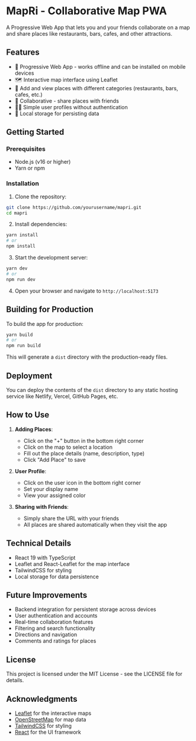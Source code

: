 # MapRi - Collaborative Map PWA

A Progressive Web App that lets you and your friends collaborate on a map and share places like restaurants, bars, cafes, and other attractions.

## Features

- 📱 Progressive Web App - works offline and can be installed on mobile devices
- 🗺️ Interactive map interface using Leaflet
- 📍 Add and view places with different categories (restaurants, bars, cafes, etc.)
- 👥 Collaborative - share places with friends
- 🧑‍💼 Simple user profiles without authentication
- 💾 Local storage for persisting data

## Getting Started

### Prerequisites

- Node.js (v16 or higher)
- Yarn or npm

### Installation

1. Clone the repository:

```bash
git clone https://github.com/yourusername/mapri.git
cd mapri
```

2. Install dependencies:

```bash
yarn install
# or
npm install
```

3. Start the development server:

```bash
yarn dev
# or
npm run dev
```

4. Open your browser and navigate to `http://localhost:5173`

## Building for Production

To build the app for production:

```bash
yarn build
# or
npm run build
```

This will generate a `dist` directory with the production-ready files.

## Deployment

You can deploy the contents of the `dist` directory to any static hosting service like Netlify, Vercel, GitHub Pages, etc.

## How to Use

1. **Adding Places**:

   - Click on the "+" button in the bottom right corner
   - Click on the map to select a location
   - Fill out the place details (name, description, type)
   - Click "Add Place" to save

2. **User Profile**:

   - Click on the user icon in the bottom right corner
   - Set your display name
   - View your assigned color

3. **Sharing with Friends**:
   - Simply share the URL with your friends
   - All places are shared automatically when they visit the app

## Technical Details

- React 19 with TypeScript
- Leaflet and React-Leaflet for the map interface
- TailwindCSS for styling
- Local storage for data persistence

## Future Improvements

- Backend integration for persistent storage across devices
- User authentication and accounts
- Real-time collaboration features
- Filtering and search functionality
- Directions and navigation
- Comments and ratings for places

## License

This project is licensed under the MIT License - see the LICENSE file for details.

## Acknowledgments

- [Leaflet](https://leafletjs.com/) for the interactive maps
- [OpenStreetMap](https://www.openstreetmap.org/) for map data
- [TailwindCSS](https://tailwindcss.com/) for styling
- [React](https://reactjs.org/) for the UI framework
